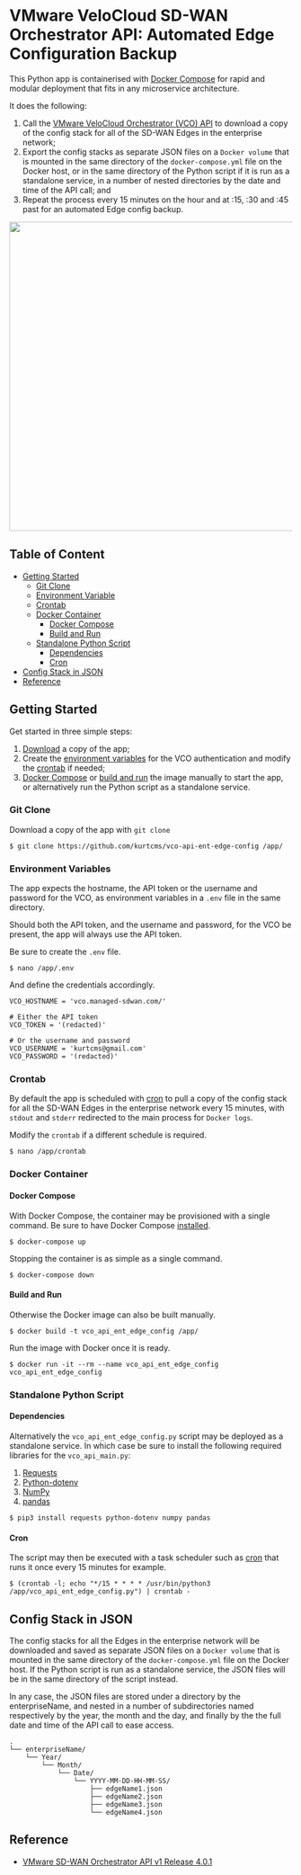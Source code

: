 # VMware VeloCloud SD-WAN Orchestrator API: Automated Edge Configuration Backup

This Python app is containerised with [Docker Compose](https://docs.docker.com/compose/) for rapid and modular deployment that fits in any microservice architecture.

It does the following:

1. Call the [VMware VeloCloud Orchestrator (VCO) API](#reference) to download a copy of the config stack for all of the SD-WAN Edges in the enterprise network;
2. Export the config stacks as separate JSON files on a `Docker volume` that is mounted in the same directory of the `docker-compose.yml` file on the Docker host, or in the same directory of the Python script if it is run as a standalone service, in a number of nested directories by the date and time of the API call; and
3. Repeat the process every 15 minutes on the hour and at :15, :30 and :45 past for an automated Edge config backup.

<img src="https://kurtcms.org/git/vco-api-ent-edge-config/vco-api-ent-edge-config-screenshot.png" width="550">

## Table of Content

- [Getting Started](#getting-started)
  - [Git Clone](#git-clone)
  - [Environment Variable](#environment-variables)
  - [Crontab](#crontab)
  - [Docker Container](#docker-container)
	  - [Docker Compose](#docker-compose)
	  - [Build and Run](#build-and-run)
  - [Standalone Python Script](#standalone-python-script)
    - [Dependencies](#dependencies)
    - [Cron](#cron)
- [Config Stack in JSON](#config-stack-in-json)
- [Reference](#reference)

## Getting Started

Get started in three simple steps:

1. [Download](#git-clone) a copy of the app;
2. Create the [environment variables](#environment-variables) for the VCO authentication and modify the [crontab](#crontab) if needed;
3. [Docker Compose](#docker-compose) or [build and run](#build-and-run) the image manually to start the app, or alternatively run the Python script as a standalone service.

### Git Clone

Download a copy of the app with `git clone`
```shell
$ git clone https://github.com/kurtcms/vco-api-ent-edge-config /app/
```

### Environment Variables


The app expects the hostname, the API token or the username and password for the VCO, as environment variables in a `.env` file in the same directory.

Should both the API token, and the username and password, for the VCO be present, the app will always use the API token.

Be sure to create the `.env` file.

```shell
$ nano /app/.env
```

And define the credentials accordingly.

```
VCO_HOSTNAME = 'vco.managed-sdwan.com/'

# Either the API token
VCO_TOKEN = '(redacted)'

# Or the username and password
VCO_USERNAME = 'kurtcms@gmail.com'
VCO_PASSWORD = '(redacted)'
```

### Crontab

By default the app is scheduled with [cron](https://crontab.guru/) to pull a copy of the config stack for all the SD-WAN Edges in the enterprise network every 15 minutes, with `stdout` and `stderr` redirected to the main process for `Docker logs`.  

Modify the `crontab` if a different schedule is required.

```shell
$ nano /app/crontab
```

### Docker Container

#### Docker Compose

With Docker Compose, the container may be provisioned with a single command. Be sure to have Docker Compose [installed](https://docs.docker.com/compose/install/).

```shell
$ docker-compose up
```

Stopping the container is as simple as a single command.

```shell
$ docker-compose down
```

#### Build and Run

Otherwise the Docker image can also be built manually.

```shell
$ docker build -t vco_api_ent_edge_config /app/
```

Run the image with Docker once it is ready.  

```shell
$ docker run -it --rm --name vco_api_ent_edge_config vco_api_ent_edge_config
```

### Standalone Python Script

#### Dependencies

Alternatively the `vco_api_ent_edge_config.py` script may be deployed as a standalone service. In which case be sure to install the following required libraries for the `vco_api_main.py`:

1. [Requests](https://github.com/psf/requests)
2. [Python-dotenv](https://github.com/theskumar/python-dotenv)
3. [NumPy](https://github.com/numpy/numpy)
4. [pandas](https://github.com/pandas-dev/pandas)

```shell
$ pip3 install requests python-dotenv numpy pandas
```

#### Cron

The script may then be executed with a task scheduler such as [cron](https://crontab.guru/) that runs it once every 15 minutes for example.

```shell
$ (crontab -l; echo "*/15 * * * * /usr/bin/python3 /app/vco_api_ent_edge_config.py") | crontab -
```

## Config Stack in JSON

The config stacks for all the Edges in the enterprise network will be downloaded and saved as separate JSON files on a `Docker volume` that is mounted in the same directory of the `docker-compose.yml` file on the Docker host. If the Python script is run as a standalone service, the JSON files will be in the same directory of the script instead.

In any case, the JSON files are stored under a directory by the enterpriseName, and nested in a number of subdirectories named respectively by the year, the month and the day, and finally by the the full date and time of the API call to ease access.

```
.
└── enterpriseName/
    └── Year/
        └── Month/
            └── Date/
                └── YYYY-MM-DD-HH-MM-SS/
                    ├── edgeName1.json
                    ├── edgeName2.json
                    ├── edgeName3.json
                    └── edgeName4.json
```

## Reference

- [VMware SD-WAN Orchestrator API v1 Release 4.0.1](https://code.vmware.com/apis/1045/velocloud-sdwan-vco-api)
